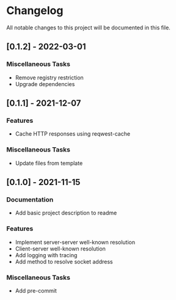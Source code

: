 # Changelog
All notable changes to this project will be documented in this file.

## [0.1.2] - 2022-03-01

### Miscellaneous Tasks

- Remove registry restriction
- Upgrade dependencies

## [0.1.1] - 2021-12-07

### Features

- Cache HTTP responses using reqwest-cache

### Miscellaneous Tasks

- Update files from template

## [0.1.0] - 2021-11-15

### Documentation

- Add basic project description to readme

### Features

- Implement server-server well-known resolution
- Client-server well-known resolution
- Add logging with tracing
- Add method to resolve socket address

### Miscellaneous Tasks

- Add pre-commit

<!-- generated by git-cliff -->

